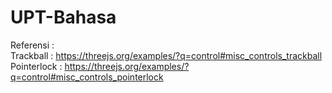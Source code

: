 # UPT-Bahasa

Referensi :   
Trackball : https://threejs.org/examples/?q=control#misc_controls_trackball  
Pointerlock : https://threejs.org/examples/?q=control#misc_controls_pointerlock  